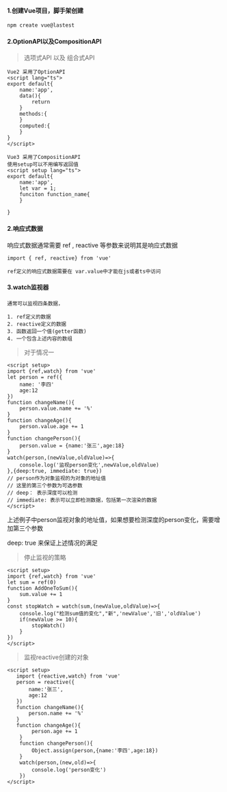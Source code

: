 #### 1.创建Vue项目，脚手架创建
```
npm create vue@lastest
```

#### 2.OptionAPI以及CompositionAPI
>选项式API 以及 组合式API 

```
Vue2 采用了OptionAPI
<script lang="ts">
export default{
	name:'app',
	data(){
		return
	}
	methods:{
	}
	computed:{
	}
}
</script>
```
```
Vue3 采用了CompositionAPI
使用setup可以不用编写返回值
<script setup lang="ts">
export default{
	name:'app',
	let var = 1;
	funciton function_name{
	}
	
}
```
#### 2.响应式数据

响应式数据通常需要 ref , reactive 等参数来说明其是响应式数据
```
import { ref, reactive} from 'vue'
```
	ref定义的响应式数据需要在 var.value中才能在js或者ts中访问

#### 3.watch监视器
	通常可以监视四条数据，
``` 
1. ref定义的数据
2. reactive定义的数据
3. 函数返回一个值(getter函数)
4. 一个包含上述内容的数组
```
>对于情况一

```vue
<script setup>
import {ref,watch} from 'vue'
let person = ref({
	name: '李四'
	age:12
})
function changeName(){
	person.value.name += '%'
}
function changeAge(){
	person.value.age += 1
}
function changePerson(){
	person.value = {name:'张三',age:18}
}
watch(person,(newValue,oldValue)=>{
	console.log('监视person变化',newValue,oldValue)
},{deep:true, immediate: true})
// person作为对象监视的为对象的地址值
// 这里的第三个参数为可选参数
// deep： 表示深度可以检测
// immediate: 表示可以立即检测数据，包括第一次渲染的数据
</script>
```

上述例子中person监视对象的地址值，如果想要检测深度的person变化，需要增加第三个参数

deep: true 来保证上述情况的满足

>停止监视的策略

```vue
<script setup>
import {ref,watch} from 'vue'
let sum = ref(0)
function AddOneToSum(){
	sum.value += 1
}
const stopWatch = watch(sum,(newValue,oldValue)=>{
	console.log("检测sum值的变化","新",'newValue','旧','oldValue')
	if(newValue >= 10){
		stopWatch()
	}
})
</script>
```

>监视reactive创建的对象

```vue
<script setup>
   import {reactive,watch} from 'vue'
   person = reactive({
       name:'张三',
       age:12
   })
   function changeName(){
       person.name += '%'
   }
   function changeAge(){
		person.age += 1
   	}
    function changePerson(){
		Object.assign(person,{name:'李四',age:18})
    }
    watch(person,(new,old)=>{
        console.log('person变化')
    })
</script>
```

